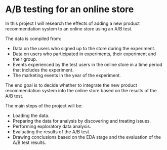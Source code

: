 # A/B testing for an online store

In this project I will research the effects of adding a new product recommendation system to an online store using an A/B test.

The data is compiled from:
- Data on the users who signed up to the store during the experiment.
- Data on users who participated in experiments, their experiment and their group.
- Events experienced by the test users in the online store in a time period that includes the experiment.
- The marketing events in the year of the experiment.

The end goal is to decide whether to integrate the new product recommendation system into the online store based on the results of the A/B test.

The main steps of the project will be:
- Loading the data.
- Preparing the data for analysis by discovering and treating issues.
- Performing exploratory data analysis.
- Evaluating the results of the A/B test.
- Drawing conclusions based on the EDA stage and the evaluation of the A/B test results.
